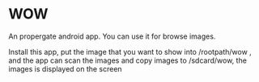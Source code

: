 # WOW
An propergate android app. You can use it for browse images.


Install this app, put the image that you want to show into /rootpath/wow , and the app can scan the images and copy images to /sdcard/wow, 
the images is displayed on the screen  
